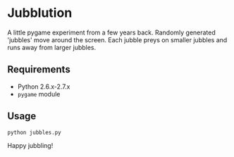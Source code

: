 Jubblution
==========

A little pygame experiment from a few years back. Randomly generated 'jubbles' move around the screen. Each jubble preys on smaller jubbles and runs away from larger jubbles.

Requirements
------------

* Python 2.6.x-2.7.x
* `pygame` module

Usage
-----

    python jubbles.py
    

Happy jubbling!
